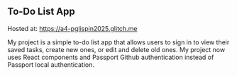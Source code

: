 ## To-Do List App

Hosted at: https://a4-pglispin2025.glitch.me

My project is a simple to-do list app that allows users to sign in to view their saved tasks, create new ones, or edit and delete old ones.
My project now uses React components and Passport Github authentication instead of Passport local authentication. 
